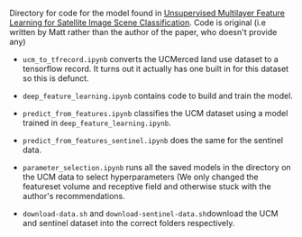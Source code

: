 Directory for code for the model found in [Unsupervised Multilayer Feature Learning for Satellite Image Scene Classification](https://ieeexplore.ieee.org/document/7374663/). Code is original (i.e written by Matt rather than the author of the paper, who doesn't provide any)

* ```ucm_to_tfrecord.ipynb``` converts the UCMerced land use dataset to a tensorflow record. It turns out it actually has one built in for this dataset so this is defunct.

* ```deep_feature_learning.ipynb``` contains code to build and train the model.

* ```predict_from_features.ipynb``` classifies the UCM dataset using a model trained in ```deep_feature_learning.ipynb```.

* ```predict_from_features_sentinel.ipynb``` does the same for the sentinel data.

* ```parameter_selection.ipynb``` runs all the saved models in the directory on the UCM data to select hyperparameters (We only changed the featureset volume and receptive field and otherwise stuck with the author's recommendations.

* ```download-data.sh``` and ```download-sentinel-data.sh```download the UCM and sentinel dataset into the correct folders respectively.

